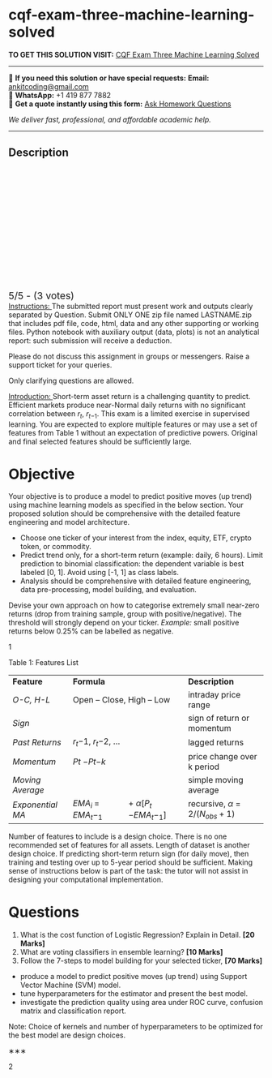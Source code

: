# cqf-exam-three-machine-learning-solved
**TO GET THIS SOLUTION VISIT:** [CQF Exam Three Machine Learning Solved](https://www.ankitcodinghub.com/product/cqf-exam-three-machine-learning-solved/)


---

📩 **If you need this solution or have special requests:** **Email:** ankitcoding@gmail.com  
📱 **WhatsApp:** +1 419 877 7882  
📄 **Get a quote instantly using this form:** [Ask Homework Questions](https://www.ankitcodinghub.com/services/ask-homework-questions/)

*We deliver fast, professional, and affordable academic help.*

---

<h2>Description</h2>



<div class="kk-star-ratings kksr-auto kksr-align-center kksr-valign-top" data-payload="{&quot;align&quot;:&quot;center&quot;,&quot;id&quot;:&quot;126093&quot;,&quot;slug&quot;:&quot;default&quot;,&quot;valign&quot;:&quot;top&quot;,&quot;ignore&quot;:&quot;&quot;,&quot;reference&quot;:&quot;auto&quot;,&quot;class&quot;:&quot;&quot;,&quot;count&quot;:&quot;3&quot;,&quot;legendonly&quot;:&quot;&quot;,&quot;readonly&quot;:&quot;&quot;,&quot;score&quot;:&quot;5&quot;,&quot;starsonly&quot;:&quot;&quot;,&quot;best&quot;:&quot;5&quot;,&quot;gap&quot;:&quot;4&quot;,&quot;greet&quot;:&quot;Rate this product&quot;,&quot;legend&quot;:&quot;5\/5 - (3 votes)&quot;,&quot;size&quot;:&quot;24&quot;,&quot;title&quot;:&quot;CQF Exam Three  Machine Learning Solved&quot;,&quot;width&quot;:&quot;138&quot;,&quot;_legend&quot;:&quot;{score}\/{best} - ({count} {votes})&quot;,&quot;font_factor&quot;:&quot;1.25&quot;}">

<div class="kksr-stars">

<div class="kksr-stars-inactive">
            <div class="kksr-star" data-star="1" style="padding-right: 4px">


<div class="kksr-icon" style="width: 24px; height: 24px;"></div>
        </div>
            <div class="kksr-star" data-star="2" style="padding-right: 4px">


<div class="kksr-icon" style="width: 24px; height: 24px;"></div>
        </div>
            <div class="kksr-star" data-star="3" style="padding-right: 4px">


<div class="kksr-icon" style="width: 24px; height: 24px;"></div>
        </div>
            <div class="kksr-star" data-star="4" style="padding-right: 4px">


<div class="kksr-icon" style="width: 24px; height: 24px;"></div>
        </div>
            <div class="kksr-star" data-star="5" style="padding-right: 4px">


<div class="kksr-icon" style="width: 24px; height: 24px;"></div>
        </div>
    </div>

<div class="kksr-stars-active" style="width: 138px;">
            <div class="kksr-star" style="padding-right: 4px">


<div class="kksr-icon" style="width: 24px; height: 24px;"></div>
        </div>
            <div class="kksr-star" style="padding-right: 4px">


<div class="kksr-icon" style="width: 24px; height: 24px;"></div>
        </div>
            <div class="kksr-star" style="padding-right: 4px">


<div class="kksr-icon" style="width: 24px; height: 24px;"></div>
        </div>
            <div class="kksr-star" style="padding-right: 4px">


<div class="kksr-icon" style="width: 24px; height: 24px;"></div>
        </div>
            <div class="kksr-star" style="padding-right: 4px">


<div class="kksr-icon" style="width: 24px; height: 24px;"></div>
        </div>
    </div>
</div>


<div class="kksr-legend" style="font-size: 19.2px;">
            5/5 - (3 votes)    </div>
    </div>
<u>Instructions: </u>The submitted report must present work and outputs clearly separated by Question. Submit ONLY ONE zip file named LASTNAME.zip that includes pdf file, code, html, data and any other supporting or working files. Python notebook with auxiliary output (data, plots) is not an analytical report: such submission will receive a deduction.

Please do not discuss this assignment in groups or messengers. Raise a support ticket for your queries.

Only clarifying questions are allowed.

<u>Introduction: </u>Short-term asset return is a challenging quantity to predict. Efficient markets produce near-Normal daily returns with no significant correlation between <em>r<sub>t</sub></em>, <em>r<sub>t</sub></em><sub>−1</sub>. This exam is a limited exercise in supervised learning. You are expected to explore multiple features or may use a set of features from Table 1 without an expectation of predictive powers. Original and final selected features should be sufficiently large.

<h1>Objective</h1>
Your objective is to produce a model to predict positive moves (up trend) using machine learning models as specified in the below section. Your proposed solution should be comprehensive with the detailed feature engineering and model architecture.

<ul>
<li>Choose one ticker of your interest from the index, equity, ETF, crypto token, or commodity.</li>
<li>Predict trend only, for a short-term return (example: daily, 6 hours). Limit prediction to binomial classification: the dependent variable is best labeled [0, 1]. Avoid using [-1, 1] as class labels.</li>
<li>Analysis should be comprehensive with detailed feature engineering, data pre-processing, model building, and evaluation.</li>
</ul>
Devise your own approach on how to categorise extremely small near-zero returns (drop from training sample, group with positive/negative). The threshold will strongly depend on your ticker. <em>Example: </em>small positive returns below 0.25% can be labelled as negative.

1

Table 1: Features List

<table width="579">
<tbody>
<tr>
<td width="119"><strong>Feature</strong></td>
<td colspan="2" width="263"><strong>Formula</strong></td>
<td width="196"><strong>Description</strong></td>
</tr>
<tr>
<td width="119"><em>O-C, H-L</em></td>
<td colspan="2" width="263">Open – Close, High – Low</td>
<td width="196">intraday price range</td>
</tr>
<tr>
<td width="119"><em>Sign</em></td>
<td width="132"></td>
<td width="131">&nbsp;</td>
<td width="196">sign of return or momentum</td>
</tr>
<tr>
<td width="119"><em>Past Returns</em></td>
<td width="132"><em>r<sub>t</sub></em>−1, <em>r<sub>t</sub></em>−2, …</td>
<td width="131">&nbsp;</td>
<td width="196">lagged returns</td>
</tr>
<tr>
<td width="119"><em>Momentum</em></td>
<td width="132"><em>P</em><em>t </em>−<em>P</em><em>t</em>−<em>k</em></td>
<td width="131">&nbsp;</td>
<td width="196">price change over k period</td>
</tr>
<tr>
<td width="119"><em>Moving Average</em></td>
<td width="132"></td>
<td width="131">&nbsp;</td>
<td width="196">simple moving average</td>
</tr>
<tr>
<td width="119"><em>Exponential MA</em></td>
<td width="132"><em>EMA<sub>i </sub></em>= <em>EMA<sub>t</sub></em>−<sub>1</sub></td>
<td width="131">+ <em>α</em>[<em>P<sub>t </sub></em>−<em>EMA<sub>t</sub></em>−<sub>1</sub>]</td>
<td width="196">recursive, <em>α </em>= 2/(<em>N<sub>obs </sub></em>+ 1)</td>
</tr>
</tbody>
</table>
Number of features to include is a design choice. There is no one recommended set of features for all assets. Length of dataset is another design choice. If predicting short-term return sign (for daily move), then training and testing over up to 5-year period should be sufficient. Making sense of instructions below is part of the task: the tutor will not assist in designing your computational implementation.

<h1>Questions</h1>
<ol>
<li>What is the cost function of Logistic Regression? Explain in Detail. <strong>[20 Marks]</strong></li>
<li>What are voting classifiers in ensemble learning? <strong>[10 Marks]</strong></li>
<li>Follow the 7-steps to model building for your selected ticker, <strong>[70 Marks]</strong></li>
</ol>
<ul>
<li>produce a model to predict positive moves (up trend) using Support Vector Machine (SVM) model.</li>
<li>tune hyperparameters for the estimator and present the best model.</li>
<li>investigate the prediction quality using area under ROC curve, confusion matrix and classification report.</li>
</ul>
Note: Choice of kernels and number of hyperparameters to be optimized for the best model are design choices.

∗∗∗

2
